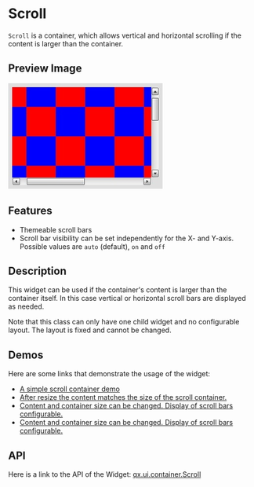 # Scroll

`Scroll` is a container, which allows vertical and horizontal scrolling
if the content is larger than the container.

## Preview Image

![widget/scroll.jpg](scroll.jpg)

## Features

-   Themeable scroll bars
-   Scroll bar visibility can be set independently for the X- and Y-axis.
    Possible values are `auto` (default), `on` and `off`

## Description

This widget can be used if the container's content is larger than the
container itself. In this case vertical or horizontal scroll bars are
displayed as needed.

Note that this class can only have one child widget and no
configurable layout. The layout is fixed and cannot be changed.

## Demos

Here are some links that demonstrate the usage of the widget:

-   [A simple scroll container demo](apps://demobrowser/#ui~ScrollContainer.html)
-   [After resize the content matches the size of the scroll container.](apps://demobrowser/#test~ScrollContainer_ResizeMatch.html)
-   [Content and container size can be changed. Display of scroll bars
    configurable.](apps://demobrowser/#test~ScrollContainer_EdgeCaseWidth.html)
-   [Content and container size can be changed. Display of scroll bars
    configurable.](apps://demobrowser/#test~ScrollContainer_EdgeCaseHeight.html)

## API

Here is a link to the API of the Widget: [qx.ui.container.Scroll](apps://apiviewer/#qx.ui.container.Scroll)
